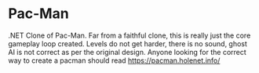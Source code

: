 # Pac-Man
.NET Clone of Pac-Man.  Far from a faithful clone, this is really just the core gameplay loop created.  Levels do not get harder, there is no sound, ghost AI is not correct as per the original design.  Anyone looking for the correct way to create a pacman should read https://pacman.holenet.info/
